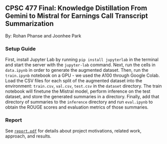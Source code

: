 ## CPSC 477 Final: Knowledge Distillation From Gemini to Mistral for Earnings Call Transcript Summarization
By: Rohan Phanse and Joonhee Park

### Setup Guide

First, install Jupyter Lab by running `pip install jupyterlab` in the terminal and start the server with the `jupyter-lab` command. Next, run the cells in `data.ipynb` in order to generate the augmented dataset. Then, run the `train.ipynb` notebook on a GPU - we used the A100 through Google Colab. Load the CSV files for each split of the augmented dataset into the environment: `train.csv`, `val.csv`, `test.csv` in the `dataset` directory. The train notebook will finetune the Mistral model, perform inference on the test dataset, and store the generated summaries in a directory. Finally, add that directory of summaries to the `inference` directory and run `eval.ipynb` to obtain the ROUGE scores and evaluation metrics of those summaries.

### Report

See [`report.pdf`](https://github.com/rohanphanse/CPSC477-Final/blob/main/report.pdf) for details about project motivations, related work, approach, and results.
